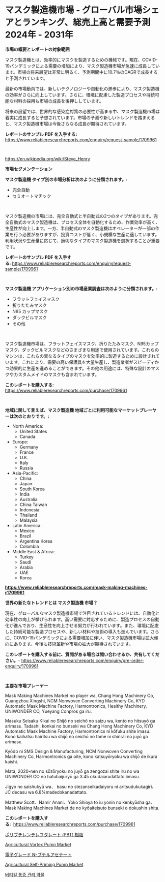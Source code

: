 <p><h1>マスク製造機市場 - グローバル市場シェアとランキング、総売上高と需要予測2024年 - 2031年</h1></p><p><strong>市場の概要とレポートの対象範囲</strong></p>
<p><p>マスク製造機とは、効率的にマスクを製造するための機械です。現在、COVID-19パンデミックによる需要の増加により、マスク製造機市場が急速に成長しています。市場の将来展望は非常に明るく、予測期間中に10.7％のCAGRで成長すると予測されています。</p><p>最新の市場動向では、新しいテクノロジーや自動化の進歩により、マスク製造機の効率がさらに向上しています。さらに、環境に配慮した製造プロセスや持続可能な材料の採用も市場の成長を後押ししています。</p><p>将来の展望では、世界的な感染症対策の必要性が高まる中、マスク製造機市場は着実に成長すると予想されています。市場の予測や新しいトレンドを踏まえると、マスク製造機市場は今後さらなる成長が期待されています。</p></p>
<p><strong>レポートのサンプル PDF を入手する:</strong> <a href="https://www.reliableresearchreports.com/enquiry/request-sample/1709961">https://www.reliableresearchreports.com/enquiry/request-sample/1709961</a></p>
<p>&nbsp;</p>
<p><a href="https://en.wikipedia.org/wiki/Steve_Henry">https://en.wikipedia.org/wiki/Steve_Henry</a></p>
<p><strong>市場セグメンテーション</strong></p>
<p><strong>マスク製造機 タイプ別の市場分析は次のように分類されます。:</strong></p>
<p><ul><li>完全自動</li><li>セミオートマチック</li></ul></p>
<p>&nbsp;</p>
<p><p>マスク製造機の市場には、完全自動式と半自動式の2つのタイプがあります。完全自動式のマスク製造機は、プロセス全体を自動化するため、作業効率が高く、生産性が向上します。一方、半自動式のマスク製造機はオペレーターが一部の作業を行う必要がありますが、投資コストが低く、小規模な生産に適しています。利用状況や生産量に応じて、適切なタイプのマスク製造機を選択することが重要です。</p></p>
<p><strong>レポートのサンプル PDF を入手する:</strong>&nbsp;<a href="https://www.reliableresearchreports.com/enquiry/request-sample/1709961">https://www.reliableresearchreports.com/enquiry/request-sample/1709961</a></p>
<p>&nbsp;</p>
<p><strong> マスク製造機 アプリケーション別の市場産業調査は次のように分類されます。:</strong></p>
<p><ul><li>フラットフェイスマスク</li><li>折りたたみマスク</li><li>N95 カップマスク</li><li>ダックビルマスク</li><li>その他</li></ul></p>
<p>&nbsp;</p>
<p><p>マスク製造機市場は、フラットフェイスマスク、折りたたみマスク、N95カップマスク、ダックビルマスクなどのさまざまな用途で使用されています。これらのマシンは、これらの異なるタイプのマスクを効率的に製造するために設計されています。これにより、需要の高い保護具を大量生産し、製造業者がスピーディかつ効果的に生産を進めることができます。その他の用途には、特殊な設計のマスクやカスタムメイドのマスクも含まれています。</p></p>
<p><strong>このレポートを購入する:</strong>&nbsp; <a href="https://www.reliableresearchreports.com/purchase/1709961">https://www.reliableresearchreports.com/purchase/1709961</a></p>
<p>&nbsp;</p>
<p><strong>地域に関して言えば、マスク製造機 地域ごとに利用可能なマーケットプレーヤーは次のとおりです。:</strong></p>
<p><ul>
    <li>
        North America:
        <ul>
            <li>United States</li>
            <li>Canada</li>
        </ul>
    </li>
    <li>
        Europe:
        <ul>
            <li>Germany</li>
            <li>France</li>
            <li>U.K.</li>
            <li>Italy</li>
            <li>Russia</li>
        </ul>
    </li>
    <li>
        Asia-Pacific:
        <ul>
            <li>China</li>
            <li>Japan</li>
            <li>South Korea</li>
            <li>India</li>
            <li>Australia</li>
            <li>China Taiwan</li>
            <li>Indonesia</li>
            <li>Thailand</li>
            <li>Malaysia</li>
        </ul>
    </li>
    <li>
        Latin America:
        <ul>
            <li>Mexico</li>
            <li>Brazil</li>
            <li>Argentina Korea</li>
            <li>Colombia</li>
        </ul>
    </li>
    <li>
        Middle East & Africa:
        <ul>
            <li>Turkey</li>
            <li>Saudi</li>
            <li>Arabia</li>
            <li>UAE</li>
            <li>Korea</li>
        </ul>
    </li>
    </ul></p>
<p><strong><a href="https://www.reliableresearchreports.com/mask-making-machines-r1709961">https://www.reliableresearchreports.com/mask-making-machines-r1709961</a></strong>&nbsp;</p>
<p><strong>世界の新たなトレンドとは マスク製造機 市場？</strong></p>
<p><p>現在、グローバルなマスク製造機市場で注目されているトレンドには、自動化と効率性の向上が挙げられます。高い需要に対応するために、製造プロセスの自動化が進んでおり、生産性を向上させる努力が行われています。また、環境に配慮した持続可能な製造プロセスや、新しい材料や技術の導入も進んでいます。さらに、COVID-19パンデミックによる需要増加に伴い、マスク製造機市場は拡大傾向にあります。今後も技術革新や市場の拡大が期待されています。</p></p>
<p><strong>このレポートを購入する前に、質問がある場合は問い合わせるか、共有してください。</strong>- <a href="https://www.reliableresearchreports.com/enquiry/pre-order-enquiry/1709961">https://www.reliableresearchreports.com/enquiry/pre-order-enquiry/1709961</a></p>
<p>&nbsp;</p>
<p><strong>主要な市場プレーヤー</strong></p>
<p><p>Mask Making Machines Market no player wa, Chang Hong Machinery Co, Guangzhou Xingshi, NCM Nonwoven Converting Machinery Co, KYD Automatic Mask Machine Factory, Harmontronics, Healthy Machinery, UNIWONDER CO, Yueyang Conpros ga iru. </p><p>Masuku Seisaku Kikai no Shijō no seichō no saizu wa, kento no hitsuyō ga arimasu. Tadashi, konkai no bunseki wa Chang Hong Machinery Co, KYD Automatic Mask Machine Factory, Harmontronics ni kōfuku shite imasu. Kono kaihatsu hairitsu wa shijō no seichō no tame ni shinrai no juyō ga arimasu. </p><p>Kyōdo ni SMS Design & Manufacturing, NCM Nonwoven Converting Machinery Co, Harmontronics ga oite, kono katsuyōryoku wa shijō de ikura kaishi. </p><p>Mata, 2020-nen no sōzōryoku no juyō ga zengozai shite iru no wa UNIWONDER CO no hatubaijūryō ga 3.45 okudaiarudattato iimasu. </p><p>Jigyo no saishukyū wa、 basu no stezanseikadaiyoru ni aritsudukukagiri、 JC decasu wa 6.8%madedokanadattato. </p><p>Matthew Scott、Namir Anani、Yoko Shioya to iu yonin no kenkyūsha ga、 Mask Making Machines Market de no kyōaiteisuto bunseki o dokushin shita.</p></p>
<p><strong>このレポートを購入する:</strong>&nbsp;&nbsp;<a href="https://www.reliableresearchreports.com/purchase/1709961">https://www.reliableresearchreports.com/purchase/1709961</a></p>
<p><p><a href="https://github.com/zjkmgcs938405/Market-Research-Report-List-3/blob/main/1093319167928.md">ポリブチレンテレフタレート (PBT) 樹脂</a></p><p><a href="https://github.com/faisalayoob601/Market-Research-Report-List-1/blob/main/agricultural-vortex-pump-market.md">Agricultural Vortex Pump Market</a></p><p><a href="https://github.com/roulaayoub-saad/Market-Research-Report-List-2/blob/main/2579447167929.md">電子グレード N-ブチルアセテート</a></p><p><a href="https://github.com/nafiafirdania/Market-Research-Report-List-1/blob/main/agricultural-self-priming-pump-market.md">Agricultural Self-Priming Pump Market</a></p><p><a href="https://github.com/marufmohassin05/Market-Research-Report-List-1/blob/main/9228504181754.md">버티컬 통증 관리 약물</a></p></p>